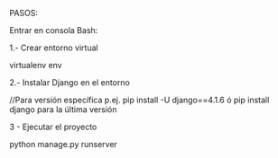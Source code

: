 PASOS:

Entrar en consola Bash:

1.- Crear entorno virtual

virtualenv env

2.- Instalar Django en el entorno

//Para versión específica p.ej. pip install -U django==4.1.6 
ó pip install django para la última versión

3 - Ejecutar el proyecto

python manage.py runserver